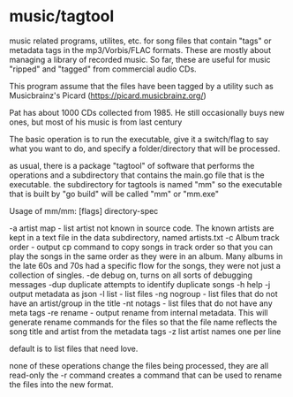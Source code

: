 # music/tagtool
music related programs, utilites, etc. for song files that contain "tags"
or metadata tags in the mp3/Vorbis/FLAC formats.
These are mostly about managing a library of recorded music.
So far, these are useful for music "ripped" and "tagged" from
commercial audio CDs.

This program assume that the files have been tagged by a utility such
as Musicbrainz's Picard (https://picard.musicbrainz.org/)

 Pat has about 1000 CDs collected from 1985. He still occasionally
 buys new ones, but most of his music is from last century

 The basic operation is to run the executable, give it a switch/flag to say what
 you want to do, and specify a folder/directory that will be processed.
 
 as usual, there is a package "tagtool" of software that performs the operations
 and a subdirectory that contains the main.go file that is the executable.
 the subdirectory for tagtools is named "mm" so the executable that is built
 by "go build" will be called "mm" or "mm.exe"

 Usage of mm/mm: [flags] directory-spec

  -a    artist map -  list artist not known in source code. The known artists are
			kept in a text file in the data subdirectory, named artists.txt 
  -c    Album track order - output cp command to copy songs in track order so that
			you can play the songs in the same order as they were in an album.
			Many albums in the late 60s and 70s had a specific flow for the songs,
			they were not just a collection of singles.
  -de   debug on, turns on all sorts of debugging messages
  -dup  duplicate attempts to identify duplicate songs
  -h    help
  -j    output metadata as json
  -l    list - list files
  -ng   nogroup - list files that do not have an artist/group in the title
  -nt   notags - list files that do not have any meta tags
  -re   rename - output rename from internal metadata. This will generate 
			rename commands for the files so that the file name reflects the song title and artist
			from the metadata tags
  -z    list artist names one per line


 default is to list files that need love.

 none of these operations change the files being processed, they are all read-only
 the -r command creates a command that can be used to rename the files
 into the new format.

